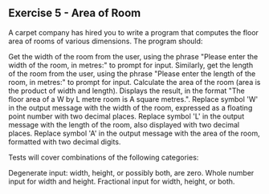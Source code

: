 ## Exercise 5 - Area of Room
A carpet company has hired you to write a program that computes the floor area of rooms of various dimensions. The program should:

Get the width of the room from the user, using the phrase "Please enter the width of the room, in metres:" to prompt for input.
Similarly, get the length of the room from the user, using the phrase "Please enter the length of the room, in metres:" to prompt for input.
Calculate the area of the room (area is the product of width and length).
Displays the result, in the format "The floor area of a W by L metre room is A square metres.".
Replace symbol 'W' in the output message with the width of the room, expressed as a floating point number with two decimal places.
Replace symbol 'L' in the output message with the length of the room, also displayed with two decimal places.
Replace symbol 'A' in the output message with the area of the room, formatted with two decimal digits.

Tests will cover combinations of the following categories:

Degenerate input: width, height, or possibly both, are zero.
Whole number input for width and height.
Fractional input for width, height, or both.